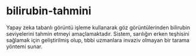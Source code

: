 # bilirubin-tahmini
Yapay zeka tabanlı görüntü işleme kullanarak göz görüntülerinden bilirubin seviyelerini tahmin etmeyi amaçlamaktadır. Sistem, sarılığın erken teşhisini sağlamak için geliştirilmiş olup, tıbbi uzmanlara invaziv olmayan bir tarama yöntemi sunar.
